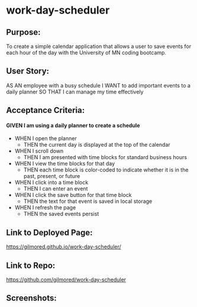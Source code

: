 # work-day-scheduler

## Purpose:

To create a simple calendar application that allows a user to save events for each hour of the day with the University of MN coding bootcamp.

## User Story:

AS AN employee with a busy schedule
I WANT to add important events to a daily planner
SO THAT I can manage my time effectively

## Acceptance Criteria:

#### GIVEN I am using a daily planner to create a schedule

- WHEN I open the planner
    - THEN the current day is displayed at the top of the calendar
- WHEN I scroll down
    - THEN I am presented with time blocks for standard business hours
- WHEN I view the time blocks for that day
    - THEN each time block is color-coded to indicate whether it is in the past, present, or future
- WHEN I click into a time block
    - THEN I can enter an event
- WHEN I click the save button for that time block
    - THEN the text for that event is saved in local storage
- WHEN I refresh the page
    - THEN the saved events persist

## Link to Deployed Page:
https://gilmored.github.io/work-day-scheduler/

## Link to Repo:
https://github.com/gilmored/work-day-scheduler

## Screenshots:
